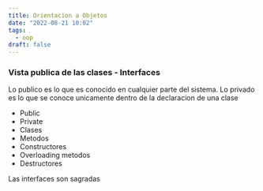 ```yaml
---
title: Orientacion a Objetos
date: "2022-08-21 10:02"
tags: 
  - oop
draft: false
---
```

### Vista publica de las clases - Interfaces
Lo publico es lo que es conocido en cualquier parte del sistema. Lo privado es lo que se conoce unicamente dentro de la declaracion de una clase
- Public
- Private
- Clases
- Metodos
- Constructores
- Overloading metodos
- Destructores

Las interfaces son sagradas
